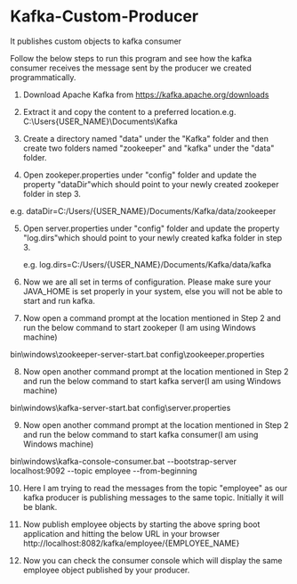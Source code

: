 # Kafka-Custom-Producer
It publishes custom objects to kafka consumer

Follow the below steps to run this program and see how the kafka consumer receives the message sent by the producer we created programmatically.

1. Download Apache Kafka from https://kafka.apache.org/downloads

2. Extract it and copy the content to a preferred location.e.g. C:\Users{USER_NAME}\Documents\Kafka

3. Create a directory named "data" under the "Kafka" folder and then create two folders named "zookeeper" and "kafka" under the "data" folder.

4. Open zookeper.properties under "config" folder and update the property "dataDir"which should point to your newly created zookeper folder in step 3.
 
  e.g. dataDir=C:/Users/{USER_NAME}/Documents/Kafka/data/zookeeper

5. Open server.properties under "config" folder and update the property "log.dirs"which should point to your newly created kafka folder in step 3.
   
   e.g. log.dirs=C:/Users/{USER_NAME}/Documents/Kafka/data/kafka

6. Now we are all set in terms of configuration. Please make sure your JAVA_HOME is set properly in your system, else you will not be able to start and run kafka.

7. Now open a command prompt at the location mentioned in Step 2 and run the below command to start zookeper (I am using Windows machine) 

  bin\windows\zookeeper-server-start.bat config\zookeeper.properties

8. Now open another command prompt at the location mentioned in Step 2 and run the below command to start kafka server(I am using Windows machine) 

  bin\windows\kafka-server-start.bat config\server.properties

9. Now open another command prompt at the location mentioned in Step 2 and run the below command to start kafka consumer(I am using Windows machine) 

  bin\windows\kafka-console-consumer.bat --bootstrap-server localhost:9092 --topic employee --from-beginning

10. Here I am trying to read the messages from the topic "employee" as our kafka producer is publishing messages to the same topic. Initially it will be blank.

11. Now publish employee objects by starting the above spring boot application and hitting the below URL in your browser http://localhost:8082/kafka/employee/{EMPLOYEE_NAME}

12. Now you can check the consumer console which will display the same employee object published by your producer.
